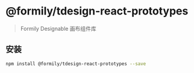 # @formily/tdesign-react-prototypes

> Formily Designable 画布组件库

## 安装

```bash
npm install @formily/tdesign-react-prototypes --save
```
